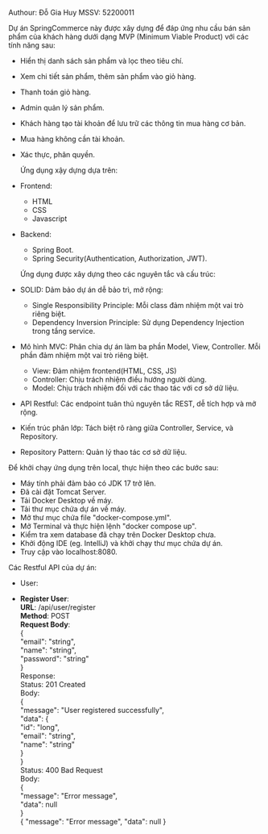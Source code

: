 Authour: Đỗ Gia Huy MSSV: 52200011

  Dự án SpringCommerce này được xây dựng để đáp ứng nhu cầu bán sản phẩm của khách hàng dưới dạng MVP (Minimum
Viable Product) với các tính năng sau:

- Hiển thị danh sách sản phẩm và lọc theo tiêu chí.
- Xem chi tiết sản phẩm, thêm sản phẩm vào giỏ hàng.
- Thanh toán giỏ hàng.
- Admin quản lý sản phẩm.
- Khách hàng tạo tài khoản để lưu trữ các thông tin mua hàng cơ bản.
- Mua hàng không cần tài khoản.
- Xác thực, phân quyền.

  Ứng dụng xậy dựng dựa trên:
- Frontend:
  + HTML
  + CSS
  + Javascript
- Backend:
  + Spring Boot.
  + Spring Security(Authentication, Authorization, JWT).

  Ứng dụng được xây dựng theo các nguyên tắc và cấu trúc:
- SOLID: Dảm bảo dự án dễ bảo trì, mở rộng:
    + Single Responsibility Principle: Mỗi class đảm nhiệm một vai trò riêng biệt.
    + Dependency Inversion Principle: Sử dụng Dependency Injection trong tầng service.
- Mô hình MVC: Phân chia dự án làm ba phần Model, View, Controller. Mỗi phần đảm nhiệm một vai trò riêng biệt.
    + View: Đảm nhiệm frontend(HTML, CSS, JS)
    + Controller: Chịu trách nhiệm điều hướng người dùng.
    + Model: Chịu trách nhiệm đối với các thao tác với cơ sở dữ liệu.
- API Restful: Các endpoint tuân thủ nguyên tắc REST, dễ tích hợp và mở rộng.
- Kiến trúc phân lớp: Tách biệt rõ ràng giữa Controller, Service, và Repository.
- Repository Pattern: Quản lý thao tác cơ sở dữ liệu.

Để khởi chạy ứng dụng trên local, thực hiện theo các bước sau:
- Máy tính phải đảm bảo có JDK 17 trở lên.
- Đã cài đặt Tomcat Server.
- Tải Docker Desktop về máy.
- Tải thư mục chứa dự án về máy.
- Mở thư mục chứa file "docker-compose.yml".
- Mở Terminal và thực hiện lệnh "docker compose up".
- Kiểm tra xem database đã chạy trên Docker Desktop chưa.
- Khởi động IDE (eg. IntelliJ) và khởi chạy thư mục chứa dự án.
- Truy cập vào localhost:8080.

Các Restful API của dự án:
- User:
+ **Register User**:<br>
  **URL**: /api/user/register<br>
  **Method**: POST<br>
  **Request Body**:<br>
  <div>{<br>
    "email": "string",<br>
    "name": "string",<br>
    "password": "string"<br>
  }<br></div>
  Response:<br>
  Status: 201 Created<br>
  Body:<br>
  {<br>
    "message": "User registered successfully",<br>
    "data": {<br>
      "id": "long",<br>
      "email": "string",<br>
      "name": "string"<br>
    }<br>
  }<br>
  Status: 400 Bad Request<br>
  Body:<br>
  {<br>
  "message": "Error message",<br>
  "data": null<br>
  }<br>
  {
    "message": "Error message",
    "data": null
  }

  
